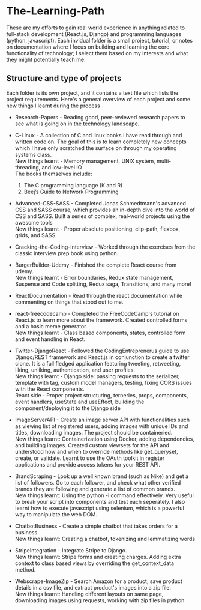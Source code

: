 # The-Learning-Path

These are my efforts to gain real world experience in anything related to full-stack development (React.js, Django) and programming languages (python, javascript). 
Each invidual folder is a small project, tutorial, or notes on documentation where I focus on building and learning the core functionality of technology; I select them based on my interests and what they might potentially teach me.

## Structure and type of projects

Each folder is its own project, and it contains a text file which lists the project requirements.
Here's a general overview of each project and some new things I learnt during the process

* Research-Papers - Reading good, peer-reviewed research papers to see what is going on in the technology landscape.

* C-Linux - A collection of C and linux books I have read through and written code on. The goal of this is to learn completely new concepts which I have only scratched the surface on through my operating systems class. <br> New things learnt - Memory management, UNIX system, multi-threading, and low-level IO  <br>
The books themselves include:
    1. The C programming language (K and R)
    2. Beej’s Guide to Network Programming <br>

* Advanced-CSS-SASS - Completed Jonas Schmedtmann's advanced CSS and SASS course, which provides an in-depth dive into the world of CSS and SASS. Built a series of complex, real-world projects using the awesome tools <br>
New things learnt - Proper absolute positioning, clip-path, flexbox, grids, and SASS

* Cracking-the-Coding-Interview - Worked through the exercises from the classic interview prep book using python. 

* BurgerBuilder-Udemy - Finished the complete React course from udemy.<br>
New things learnt - Error boundaries, Redux state management, Suspense and Code splitting, Redux saga, Transitions, and many more!

* ReactDocumentation - Read through the react documentation while commenting on things that stood out to me.

* react-freecodecamp - Completed the FreeCodeCamp's tutorial on React.js to learn more about the framework. Created controlled forms and a basic meme generator. <br>
New things learnt - Class based components, states, controlled form and event handling in React.

* Twitter-DjangoReact - Followed the CodingEntreprenerus guide to use Django/REST framework and React.js in conjunction to create a twitter clone. It is a full fledged application featuring tweeting, retweeting, liking, unliking, authentication, and user profiles. <br>
New things learnt - Django side: passing requests to the serializer, template with tag, custom model managers, testing, fixing CORS issues with the React components. <br>
React side - Proper project structuring, terneries, props, components, event handlers, useState and useEffect, building the component/deploying it to the Django side

* ImageServerAPI - Create an image server API with functionalities such as viewing list of registered users, adding images with unique IDs and titles, downloading images. The project should be containeried. <br>
New things learnt: Containerization using Docker, adding dependencies, and building images. Created custom viewsets for the API and understood how and when to override methods like get_queryset, create, or validate. Learnt to use the OAuth toolkit in register applications and provide access tokens for your REST API. 

* BrandScraping - Look up a well known brand (such as Nike) and get a list of followers. Go to each follower, and check what
other verified brands they are following and generate a list of common brands. <br>
New things learnt: Using the python -i command effectively. Very useful to break your script into components and test each
seperately. I also learnt how to execute javascript using selenium, which is a powerful way to manipulate the web DOM.

* ChatbotBusiness - Create a simple chatbot that takes orders for a business. <br>
New things learnt: Creating a chatbot, tokenizing and lemmatizing words

* StripeIntegration - Integrate Stripe to Django.
<br>New things learnt: Stripe forms and creating charges. Adding extra context to class based views by overriding the get_context_data method. 

* Webscrape-ImageZip - Search Amazon for a product, save product details in a csv file, and extract product's images into a zip file. <br>
New things learnt: Handling different layouts on same page, downloading images using requests, working with zip files in python
